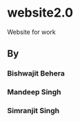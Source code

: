# website2.0
Website for work
<h2>By</h2>
<h3>Bishwajit Behera</h3>
<h3>Mandeep Singh</h3>
<h3>Simranjit Singh</h3>
